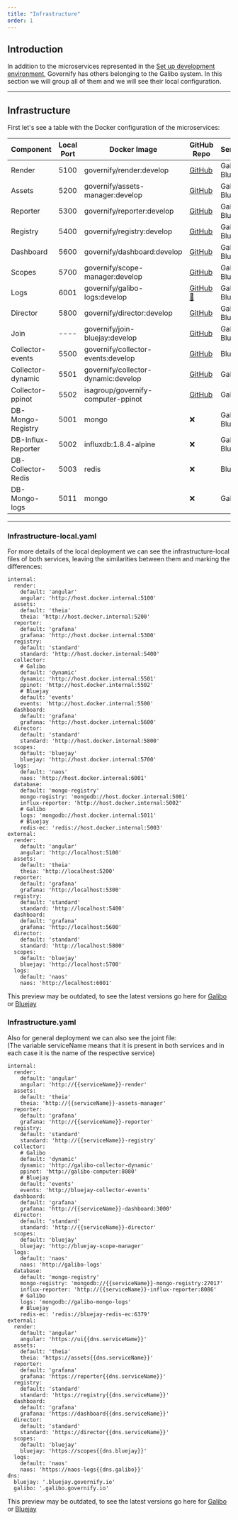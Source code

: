 ```yaml
---
title: "Infrastructure"
order: 1
---
```


## Introduction 

In addition to the microservices represented in the [Set up development environment](/development/local-deploy), Governify has others belonging to the Galibo system. In this section we will group all of them and we will see their local configuration.

___
## Infrastructure

First let's see a table with the Docker configuration of the microservices:

<center>

| Component          | Local Port  | Docker Image                         | GitHub Repo                                              | Servicio |
|--------------------|-------------|--------------------------------------|----------------------------------------------------------|----------|
| Render             | 5100        | governify/render:develop             | [GitHub](https://github.com/governify/render)            | Galibo & Bluejay |
| Assets             | 5200        | governify/assets-manager:develop     | [GitHub](https://github.com/governify/assets-manager)    | Galibo & Bluejay |
| Reporter           | 5300        | governify/reporter:develop           | [GitHub](https://github.com/governify/reporter)          | Galibo & Bluejay |
| Registry           | 5400        | governify/registry:develop           | [GitHub](https://github.com/governify/registry)          | Galibo & Bluejay |
| Dashboard          | 5600        | governify/dashboard:develop          | [GitHub](https://github.com/governify/dashboard)         | Galibo & Bluejay |
| Scopes             | 5700        | governify/scope-manager:develop      | [GitHub](https://github.com/governify/scope-manager)     | Galibo & Bluejay |
| Logs               | 6001        | governify/galibo-logs:develop        | [GitHub 🔐](https://github.com/governify/galibo-logs)    | Galibo & Bluejay |
| Director           | 5800        | governify/director:develop           | [GitHub](https://github.com/governify/director)          | Galibo & Bluejay |
| Join               | ----        | governify/join-bluejay:develop       | [GitHub](https://github.com/governify/join-bluejay)      | Galibo & Bluejay |
| Collector-events   | 5500        | governify/collector-events:develop   | [GitHub](https://github.com/governify/collector-events)  |  Bluejay |
| Collector-dynamic  | 5501        | governify/collector-dynamic:develop  | [GitHub](https://github.com/governify/collector-dynamic) | Galibo  |
| Collector-ppinot   | 5502        | isagroup/governify-computer-ppinot   | [GitHub](https://github.com/governify/render)            | Galibo  |
| DB-Mongo-Registry  | 5001        | mongo                                | ❌                                                       | Galibo & Bluejay |
| DB-Influx-Reporter | 5002        | influxdb:1.8.4-alpine                | ❌                                                       | Galibo & Bluejay |
| DB-Collector-Redis | 5003        | redis                                | ❌                                                       | Bluejay |
| DB-Mongo-logs      | 5011        | mongo                                | ❌                                                       | Galibo  |

</center>

___
### Infrastructure-local.yaml
For more details of the local deployment we can see the infrastructure-local files of both services, leaving the similarities between them and marking the differences:
```
internal:
  render:
    default: 'angular'
    angular: 'http://host.docker.internal:5100'
  assets:
    default: 'theia'
    theia: 'http://host.docker.internal:5200'
  reporter:
    default: 'grafana'
    grafana: 'http://host.docker.internal:5300'
  registry:
    default: 'standard'
    standard: 'http://host.docker.internal:5400'
  collector:
    # Galibo
    default: 'dynamic'
    dynamic: 'http://host.docker.internal:5501'
    ppinot: 'http://host.docker.internal:5502'
    # Bluejay
    default: 'events'
    events: 'http://host.docker.internal:5500'
  dashboard:
    default: 'grafana'
    grafana: 'http://host.docker.internal:5600'
  director:
    default: 'standard'
    standard: 'http://host.docker.internal:5800'
  scopes:
    default: 'bluejay'
    bluejay: 'http://host.docker.internal:5700'
  logs:
    default: 'naos'
    naos: 'http://host.docker.internal:6001'
  database:
    default: 'mongo-registry'
    mongo-registry: 'mongodb://host.docker.internal:5001'
    influx-reporter: 'http://host.docker.internal:5002'
    # Galibo
    logs: 'mongodb://host.docker.internal:5011'
    # Bluejay
    redis-ec: 'redis://host.docker.internal:5003'
external:
  render:
    default: 'angular'
    angular: 'http://localhost:5100'
  assets:
    default: 'theia'
    theia: 'http://localhost:5200'
  reporter:
    default: 'grafana'
    grafana: 'http://localhost:5300'
  registry:
    default: 'standard'
    standard: 'http://localhost:5400'
  dashboard:
    default: 'grafana'
    grafana: 'http://localhost:5600'
  director:
    default: 'standard'
    standard: 'http://localhost:5800'
  scopes:
    default: 'bluejay'
    bluejay: 'http://localhost:5700'
  logs:
    default: 'naos'
    naos: 'http://localhost:6001'
```
This preview may be outdated, to see the latest versions go here for [Galibo](https://github.com/governify/assets-galibo/blob/main/public/infrastructure-local.yaml) or [Bluejay](https://github.com/governify/bluejay-infrastructure/blob/main/assets/public/infrastructure-local.yaml)

### Infrastructure.yaml
Also for general deployment we can also see the joint file:  
(The variable serviceName means that it is present in both services and in each case it is the name of the respective service)
```
internal:
  render:
    default: 'angular'
    angular: 'http://{{serviceName}}-render'
  assets:
    default: 'theia'
    theia: 'http://{{serviceName}}-assets-manager'
  reporter:
    default: 'grafana'
    grafana: 'http://{{serviceName}}-reporter'
  registry:
    default: 'standard'
    standard: 'http://{{serviceName}}-registry'
  collector:
    # Galibo
    default: 'dynamic'
    dynamic: 'http://galibo-collector-dynamic'
    ppinot: 'http://galibo-computer:8080'
    # Bluejay
    default: 'events'
    events: 'http://bluejay-collector-events'
  dashboard:
    default: 'grafana'
    grafana: 'http://{{serviceName}}-dashboard:3000'
  director:
    default: 'standard'
    standard: 'http://{{serviceName}}-director'
  scopes:
    default: 'bluejay'
    bluejay: 'http://bluejay-scope-manager'
  logs:
    default: 'naos'
    naos: 'http://galibo-logs'
  database:
    default: 'mongo-registry'
    mongo-registry: 'mongodb://{{serviceName}}-mongo-registry:27017'
    influx-reporter: 'http://{{serviceName}}-influx-reporter:8086'
    # Galibo
    logs: 'mongodb://galibo-mongo-logs'
    # Bluejay
    redis-ec: 'redis://bluejay-redis-ec:6379'
external:
  render:
    default: 'angular'
    angular: 'https://ui{{dns.serviceName}}'
  assets:
    default: 'theia'
    theia: 'https://assets{{dns.serviceName}}'
  reporter:
    default: 'grafana'
    grafana: 'https://reporter{{dns.serviceName}}'
  registry:
    default: 'standard'
    standard: 'https://registry{{dns.serviceName}}'
  dashboard:
    default: 'grafana'
    grafana: 'https://dashboard{{dns.serviceName}}'
  director:
    default: 'standard'
    standard: 'https://director{{dns.serviceName}}'
  scopes:
    default: 'bluejay'
    bluejay: 'https://scopes{{dns.bluejay}}'
  logs:
    default: 'naos'
    naos: 'https://naos-logs{{dns.galibo}}'
dns:
  bluejay: '.bluejay.governify.io'
  galibo: '.galibo.governify.io'
```
This preview may be outdated, to see the latest versions go here for [Galibo](https://github.com/governify/assets-galibo/blob/main/public/infrastructure.yaml) or [Bluejay](https://github.com/governify/bluejay-infrastructure/blob/main/assets/public/infrastructure.yaml)